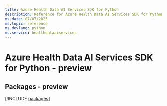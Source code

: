 ```yaml
---
title: Azure Health Data AI Services SDK for Python
description: Reference for Azure Health Data AI Services SDK for Python
ms.date: 07/07/2025
ms.topic: reference
ms.devlang: python
ms.service: healthdataaiservices
---
```

# Azure Health Data AI Services SDK for Python - preview
## Packages - preview
[!INCLUDE [packages](health-data-ai-services-index.md)]